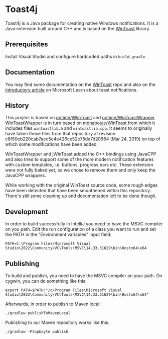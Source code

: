 # Toast4j
Toast4j is a Java package for creating native Windows notifications. It is a Java extension built
around C++ and is based on the [WinToast](https://github.com/mohabouje/WinToast) library.

## Prerequisites

Install Visual Studio and configure hardcoded paths in `build.gradle`.

## Documentation

You may find some documentation on the [WinToast](https://github.com/mohabouje/WinToast) repo
and also on the [introductory article](https://learn.microsoft.com/en-us/windows/apps/design/shell/tiles-and-notifications/toast-notifications-overview)
on Microsoft Learn about toast notifications.

## History

This project is based on [ootime/jWinToast](https://github.com/ootime/jWinToast)
and [ootime/WinToastWrapper](https://github.com/ootime/WinToastWrapper).
WinToastWrapper is in turn based on [mohabouje/WinToast](https://github.com/mohabouje/WinToast)
from which it includes files `wintoastlib.h` and `wintoastlib.cpp`.
It seems to originally have taken those files from that repository at revision
c8f50eb220cab7aec5e4e426ce52e75de7d20964 (Mar 24, 2019) on top of which some modifications
have been added.

WinToastWrapper and jWinToast added the C++ bindings using JavaCPP and also tried to support
some of the more modern notification features with custom templates, i.e. buttons, progress
bars etc. These extension were not fully baked yet, so we chose to remove them and only keep
the JavaCPP wrappers.

While working with the original WinToast source code, some rough edges have been detected that
have been smoothened within this repository. There's still some cleaning up and documentation
left to be done though.

## Development

In order to build successfully in IntelliJ you need to have the MSVC compiler on you path.
Edit the run configuration of a class you want to run
and set the PATH in the "Environment variables" input field:

```
PATH=C:\Program Files\Microsoft Visual Studio\2022\Community\VC\Tools\MSVC\14.33.31629\bin\Hostx64\x64
```

## Publishing

To build and publish, you need to have the MSVC compiler on your path. On cygwin, you can
do something like this:

    export PATH=$PATH:"/c/Program Files\Microsoft Visual Studio\2022\Community\VC\Tools\MSVC\14.33.31629\bin\Hostx64\x64"

Afterwards, in order to publish to Maven local:

    ./gradlew publishToMavenLocal

Publishing to our Maven repository works like this:

    ./gradlew -Ptopboyte publish
